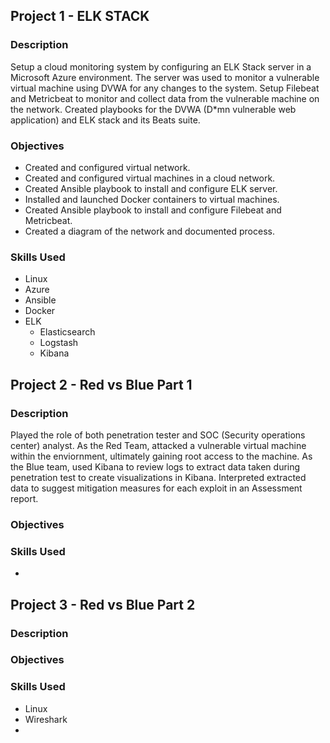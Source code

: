 ## Project 1 - ELK STACK

### Description

Setup a cloud monitoring system by configuring an ELK Stack server in a Microsoft Azure environment. The server was used to monitor a vulnerable virtual machine using DVWA for any changes to the system. Setup Filebeat and Metricbeat to monitor and collect data from the vulnerable machine on the network. Created playbooks for the DVWA (D*mn vulnerable web application) and ELK stack and its Beats suite. 
 
### Objectives

- Created and configured virtual network.
- Created and configured virtual machines in a cloud network.
- Created Ansible playbook to install and configure ELK server.
- Installed and launched Docker containers to virtual machines.
- Created Ansible playbook to install and configure Filebeat and Metricbeat.
- Created a diagram of the network and documented process.

### Skills Used

- Linux
- Azure
- Ansible
- Docker
- ELK
  - Elasticsearch
  - Logstash
  - Kibana

## Project 2 - Red vs Blue Part 1

### Description

Played the role of both penetration tester and SOC (Security operations center) analyst. As the Red Team, attacked a vulnerable virtual machine within the enviornment, ultimately gaining root access to the machine. As the Blue team, used Kibana to review logs to extract data taken during penetration test to create visualizations in Kibana. Interpreted extracted data to suggest mitigation measures for each exploit in an Assessment report. 

### Objectives

### Skills Used

-

## Project 3 - Red vs Blue Part 2

### Description

### Objectives

### Skills Used

- Linux
- Wireshark
- 
